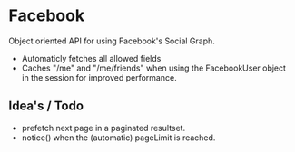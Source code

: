 # Facebook

Object oriented API for using Facebook's Social Graph.

* Automaticly fetches all allowed fields
* Caches "/me" and "/me/friends" when using the FacebookUser object in the session for improved performance.

## Idea's / Todo

* prefetch next page in a paginated resultset.
* notice() when the (automatic) pageLimit is reached.
